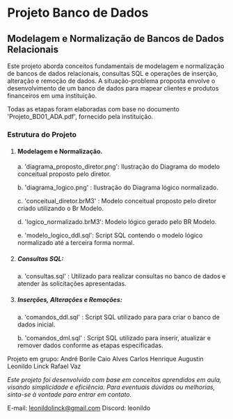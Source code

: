 # Projeto Banco de Dados
## Modelagem e Normalização de Bancos de Dados Relacionais

Este projeto aborda conceitos fundamentais de modelagem e normalização de bancos de dados relacionais, consultas SQL e operações de inserção, alteração e remoção de dados. A situação-problema proposta envolve o desenvolvimento de um banco de dados para mapear clientes e produtos financeiros em uma instituição.

Todas as etapas foram elaboradas com base no documento 'Projeto_BD01_ADA.pdf', fornecido pela instituição.

### Estrutura do Projeto

1. #### Modelagem e Normalização.

   a. 'diagrama_proposto_diretor.png': Ilustração do Diagrama do modelo conceitual proposto pelo diretor.

   b. 'diagrama_logico.png' : Ilustração do Diagrama lógico normalizado.
  
   c. 'conceitual_diretor.brM3' : Modelo conceitual proposto pelo diretor criado utilizando o Br Modelo.
     
   d. 'logico_normalizado.brM3': Modelo lógico gerado pelo BR Modelo.  

   e. 'modelo_logico_ddl.sql': Script SQL contendo o modelo lógico normalizado até a terceira forma normal.


2. ##### Consultas SQL:

   a. 'consultas.sql' : Utilizado para realizar consultas no banco de dados e atender às solicitações apresentadas.


3. ##### Inserções, Alterações e Remoções:

   a. 'comandos_ddl.sql' : Script SQL utilizado para para criar o banco de dados inicial.
   
   b. 'comandos_dml.sql' : Script SQL utilizado para inserir, atualizar e remover dados conforme as etapas especificadas.

Projeto em grupo:
André Borile
Caio Alves
Carlos Henrique Augustin
Leonildo Linck
Rafael Vaz


_Este projeto foi desenvolvido com base em conceitos aprendidos em aula, visando simplicidade e eficiência. Para eventuais dúvidas ou melhorias, sinta-se à vontade para entrar em contato._


E-mail: leonildolinck@gmail.com
Discord: leonildo
